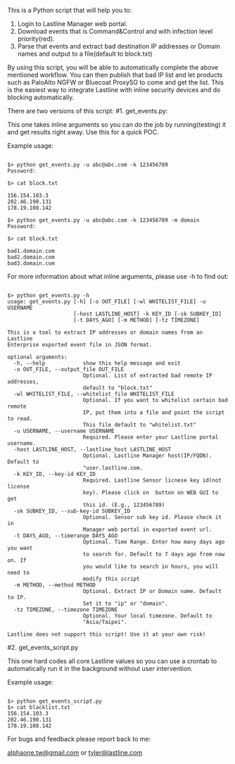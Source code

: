 This is a Python script that will help you to:<p>

1. Login to Lastline Manager web portal.
2. Download events that is Command&Control and with infection level priority(red).
3. Parse that events and extract bad destination IP addresses or Domain names and output to a file(default to block.txt)

By using this script, you will be able to automatically complete the above mentioned workflow. You can then publish that bad IP list and let products such as PaloAlto NGFW or Bluecoat ProxySG to come and get the list. This is the easiest way to integrate Lastline with inline security devices and do blocking automatically.


There are two versions of this script:
#1. get_events.py:

This one takes inline arguments so you can do the job by running(testing) it and get results right away. Use this for a quick POC.

Example usage:<p>
<pre><code>
$> python get_events.py -u abc@abc.com -k 123456789
Password: 

$> cat block.txt

156.154.103.3
202.46.190.131
178.19.108.142

$> python get_events.py -u abc@abc.com -k 123456789 -m domain
Password: 

$> cat block.txt

bad1.domain.com
bad2.domain.com
bad3.domain.com
</pre></code>
For more information about what inline arguments, please use -h to find out:<p>
<pre><code>
$> python get_events.py -h
usage: get_events.py [-h] [-o OUT_FILE] [-wl WHITELIST_FILE] -u USERNAME
                     [-host LASTLINE_HOST] -k KEY_ID [-sk SUBKEY_ID]
                     [-t DAYS_AGO] [-m METHOD] [-tz TIMEZONE]

This is a tool to extract IP addresses or domain names from an Lastline
Enterprise exported event file in JSON format.

optional arguments:
  -h, --help            show this help message and exit
  -o OUT_FILE, --output_file OUT_FILE
                        Optional. List of extracted bad remote IP addresses,
                        default to "block.txt"
  -wl WHITELIST_FILE, --whitelist_file WHITELIST_FILE
                        Optional. If you want to whitelist certain bad remote
                        IP, put them into a file and point the script to read.
                        This file default to "whitelist.txt"
  -u USERNAME, --username USERNAME
                        Required. Please enter your Lastline portal username.
  -host LASTLINE_HOST, --lastline_host LASTLINE_HOST
                        Optional. Lastline Manager host(IP/FQDN). Default to
                        "user.lastline.com.
  -k KEY_ID, --key-id KEY_ID
                        Required. Lastline Sensor licnese key id(not license
                        key). Please click on </> button on WEB GUI to get
                        this id. (E.g., 123456789)
  -sk SUBKEY_ID, --sub-key-id SUBKEY_ID
                        Optional. Sensor sub key id. Please check it in
                        Manager web portal in exported event url.
  -t DAYS_AGO, --timerange DAYS_AGO
                        Optional. Time Range. Enter how many days ago you want
                        to search for. Default to 7 days ago from now on. If
                        you would like to search in hours, you will need to
                        modify this script
  -m METHOD, --method METHOD
                        Optional. Extract IP or Domain name. Default to IP.
                        Set it to "ip" or "domain".
  -tz TIMEZONE, --timezone TIMEZONE
                        Optional. Your local timezone. Default to
                        "Asia/Taipei".

Lastline does not support this script! Use it at your own risk!
</pre></code>

#2. get_events_script.py

This one hard codes all core Lastline values so you can use a crontab to automatically run it in the background without user intervention. 

Example usage:<p>
<pre><code>
$> python get_events_script.py
$> cat blacklist.txt 
156.154.103.3
202.46.190.131
178.19.108.142
</pre></code>
For bugs and feedback please report back to me:<p>
alphaone.tw@gmail.com or tyler@lastline.com
